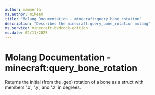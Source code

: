 ```yaml
---
author: mammerla
ms.author: mikeam
title: "Molang Documentation - minecraft:query_bone_rotation"
description: "Describes the minecraft:query_bone_rotation molang"
ms.service: minecraft-bedrock-edition
ms.date: 02/11/2025 
---
```


# Molang Documentation - minecraft:query_bone_rotation

Returns the initial (from the .geo) rotation of a bone as a struct with members '.x', '.y', and '.z' in degrees.
